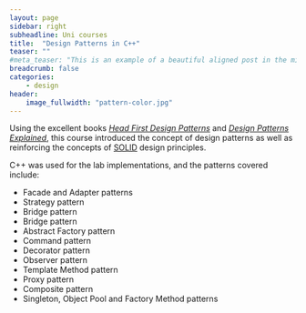 ```yaml
---
layout: page
sidebar: right
subheadline: Uni courses
title:  "Design Patterns in C++"
teaser: ""
#meta_teaser: "This is an example of a beautiful aligned post in the middle. There is no sidebar to distract the reader. The difference to the Page-Template is, that you find meta-information at the bottom of the post."
breadcrumb: false
categories:
    - design
header:
    image_fullwidth: "pattern-color.jpg"
---
```

Using the excellent books <a href="https://www.oreilly.com/library/view/head-first-design/0596007124/"><i>Head First Design Patterns</i></a> and <a href="https://www.oreilly.com/library/view/design-patterns-explained/0321247140/"><i>Design Patterns Explained</i></a>, this course introduced the concept of design patterns as well as reinforcing the concepts of <a href="https://en.wikipedia.org/wiki/SOLID">SOLID</a> design principles.
 
C++ was used for the lab implementations, and the patterns covered include: 
 <ul>
  <li>Facade and Adapter patterns</li>
  <li>Strategy pattern</li>
  <li>Bridge pattern</li>
  <li>Bridge pattern</li>
  <li>Abstract Factory pattern</li>
  <li>Command pattern</li>
  <li>Decorator pattern</li>
  <li>Observer pattern</li>
  <li>Template Method pattern</li>
  <li>Proxy pattern</li>
  <li>Composite pattern</li>
  <li>Singleton, Object Pool and Factory Method patterns</li>
</ul> 
